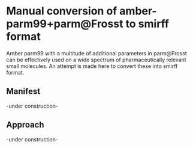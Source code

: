 # Manual conversion of amber-parm99+parm@Frosst to smirff format

Amber parm99 with a multitude of additional parameters in parm@Frosst can be effectively used on a wide spectrum of pharmaceutically relevant small molecules. An attempt is made here to convert these into smirff format.

## Manifest
-under construction-

## Approach

-under construction-
